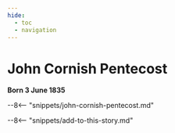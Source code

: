 ```yaml
---
hide:
  - toc
  - navigation 
---
```


# John Cornish Pentecost 

**Born 3 June 1835**

--8<-- "snippets/john-cornish-pentecost.md"

--8<-- "snippets/add-to-this-story.md"